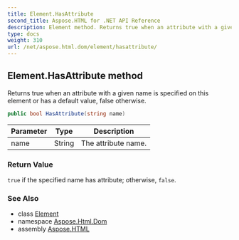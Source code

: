 ```yaml
---
title: Element.HasAttribute
second_title: Aspose.HTML for .NET API Reference
description: Element method. Returns true when an attribute with a given name is specified on this element or has a default value false otherwise
type: docs
weight: 310
url: /net/aspose.html.dom/element/hasattribute/
---
```

## Element.HasAttribute method

Returns true when an attribute with a given name is specified on this element or has a default value, false otherwise.

```csharp
public bool HasAttribute(string name)
```

| Parameter | Type | Description |
| --- | --- | --- |
| name | String | The attribute name. |

### Return Value

`true` if the specified name has attribute; otherwise, `false`.

### See Also

* class [Element](../)
* namespace [Aspose.Html.Dom](../../element/)
* assembly [Aspose.HTML](../../../)
